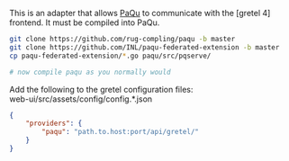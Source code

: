 This is an adapter that allows [PaQu](https://github.com/rug-compling/paqu) to communicate with the [gretel 4] frontend.
It must be compiled into PaQu.

```bash
git clone https://github.com/rug-compling/paqu -b master
git clone https://github.com/INL/paqu-federated-extension -b master
cp paqu-federated-extension/*.go paqu/src/pqserve/

# now compile paqu as you normally would
```

Add the following to the gretel configuration files:  
web-ui/src/assets/config/config.*.json
```json
{
    "providers": {
        "paqu": "path.to.host:port/api/gretel/"
    }
}
```
